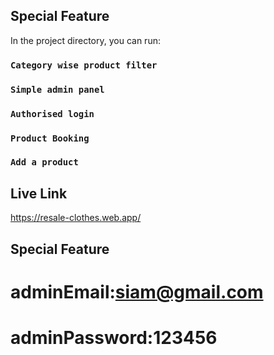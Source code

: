 ## Special Feature

In the project directory, you can run:

### `Category wise product filter`
### `Simple admin panel`
### `Authorised login`
### `Product Booking`
### `Add a product`

## Live Link
https://resale-clothes.web.app/

## Special Feature

# adminEmail:siam@gmail.com
# adminPassword:123456